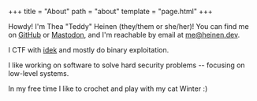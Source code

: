 +++
title = "About"
path = "about"
template = "page.html"
+++

Howdy!  I'm Thea "Teddy" Heinen (they/them or she/her)!  You can find me on [GitHub](https://github.com/tsheinen) or [Mastodon](https://infosec.exchange/@theinen), and I'm reachable by email at [me@heinen.dev](mailto:me@heinen.dev).

I CTF with [idek](https://ctftime.org/team/157039/) and mostly do binary exploitation. 

I like working on software to solve hard security problems -- focusing on low-level systems. 

In my free time I like to crochet and play with my cat Winter :)
